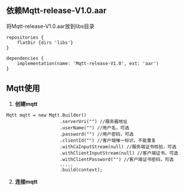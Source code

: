 ##  依赖Mqtt-release-V1.0.aar
将Mqtt-release-V1.0.aar放到libs目录
```
repositories {
    flatDir {dirs 'libs'}
}
```
```
dependencies {
    implementation(name: 'Mqtt-release-V1.0', ext: 'aar')
}
```

##  Mqtt使用
1. **创建mqtt**
```
Mqtt mqtt = new Mqtt.Builder()
                    .serverUri("") //服务器地址
                    .userName("") //用户名，可选
                    .password("") //用户密码，可选
                    .clientId("") //客户端唯一标识，不能重复
                    .withCaInputStream(null) //服务端证书校验，可选
                    .withClientInputStream(null) //客户端证书，可选
                    .withClientPassword("") //客户端证书密码，可选
                    .....
                    .build(context);
```
2. **连接mqtt**
